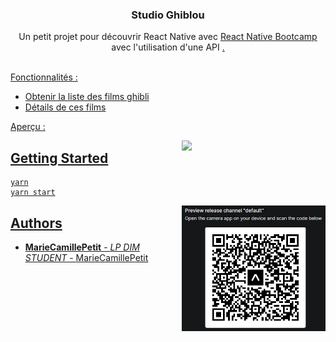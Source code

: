 <p align="center">
  <h3 align="center">Studio Ghiblou</h3>

  <p align="center">
    Un petit projet pour découvrir React Native avec <a href="https://davidl.fr/workshop">React Native Bootcamp</a> avec l'utilisation d'une API <a href="https://studio-ghibli-films-api.herokuapp.com/" Ghibli </a>.
    <br/>
    <br/>
  </p>
</p>

Fonctionnalités : 
- Obtenir la liste des films ghibli
- Détails de ces films

Aperçu : 

<img align='right' src="https://github.com/MarieCamillePetit/Studio_Ghiblou/blob/master/assets/apercu.gif" width="230">

## Getting Started

```
yarn
yarn start
```
<img align='right' src="https://github.com/MarieCamillePetit/Studio_Ghiblou/blob/master/assets/qrcode.PNG" width="230">


## Authors

* **MarieCamillePetit** - *LP DIM STUDENT* - [MarieCamillePetit](https://github.com/MarieCamillePetit)
